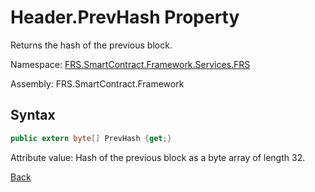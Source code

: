 # Header.PrevHash Property

Returns the hash of the previous block.

Namespace: [FRS.SmartContract.Framework.Services.FRS](../../FRS.md)

Assembly: FRS.SmartContract.Framework

## Syntax

```c#
public extern byte[] PrevHash {get;}
```

Attribute value: Hash of the previous block as a byte array of length 32.



[Back](../header.md)
